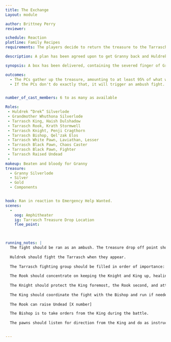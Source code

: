 ```yaml
---
title: The Exchange
Layout: module

author: Brittney Perry
reviewer: 

schedule: Reaction
plotline: Family Recipes
requirements: The players decide to return the treasure to the Tarrasch or at least pretend to.

description: A plan has been agreed upon to get Granny back and Huldrek is willing to go along with it, so long as the PCs convince him to.

synopsis: A box has been delivered, containing the severed finger of Granny Silverlode. Huldrek has been convinced about a plan and is willing to do as asked. The PCs prepare their plan, the shack prepares to counter. The PCs have one hour from the time the box is delivered to the time the treasure is delivered.

outcomes: 
  - The PCs gather up the treasure, amounting to at least 95% of what was taken, allow Huldrek to take it to the agreed upon place under one hour, and leave without any PC involvement. Granny is released into town
  - If the PCs don't do exactly that, it will trigger an ambush fight. Tarrasch will try to escape to kill Granny.


number_of_cast_members: 6 to as many as available

Roles: 
 - Huldrek “Drek” Silverlode
 - Grandmother Whuthona Silverlode
 - Tarrasch King, Haish Dulshadow
 - Tarrasch Rook, Krath Stormwell
 - Tarrasch Knight, Penji Cragthorn
 - Tarrasch Bishop, Qel'zak Elos
 - Tarrasch White Pawn, Laviathan, Lesser
 - Tarrasch Black Pawn, Chaos Caster
 - Tarrasch Black Pawn, Fighter
 - Tarrasch Raised Undead
 - 
makeup: Beaten and bloody for Granny
treasure: 
  - Granny Silverlode
  - Silver
  - Gold
  - Components


hook: Ran in reaction to Emergency Help Wanted. 
scenes: 
  - 
    oog: Amphitheater
    ig: Tarrasch Treasure Drop Location
    flee_point: 


 
running_notes: |
  The fight should be ran as an ambush. The treasure drop off point should allow the NPCs to get in close and attack from the rear and sides, pushing the PCs forward and together. At no point should the Tarrasch allow themselves to be cut off from retreat. When there are about four Tarrasch left, a retreat should be called and the rest should flee toward Granny's location. If they reach the location where Granny is, she can be killed by a killing blow. The NPCs can be chased back to this point and killed, so it's not a true flee point. 
  
  Huldrek should fight the Tarrasch when they appear.
  
  The Tarrasch fighting group should be filled in order of importance: the Tarrasch King, the Tarrasch Rook, the Tarrasch Knight, the Tarrasch Bishop, then the Tarrasch White Pawn, then Tarrasch Black Pawn Chaos Caster and Fighter.
  
  The Rook should concentrate on keeping the Knight and King up, healing the pawns as needed.
  
  The Knight should protect the King foremost, the Rook second, and attack third.
  
  The King should coordinate the fight with the Bishop and run if needed back to Granny. Should protect the Roo only if needed.
  
  The Rook can raise Undead [X number]

  The Bishop is to take orders from the King during the battle.
  
  The pawns should listen for direction from the King and do as instructed. Any remaining Pawns should flee when there are five total Tarrasch members left standing.


---
```

